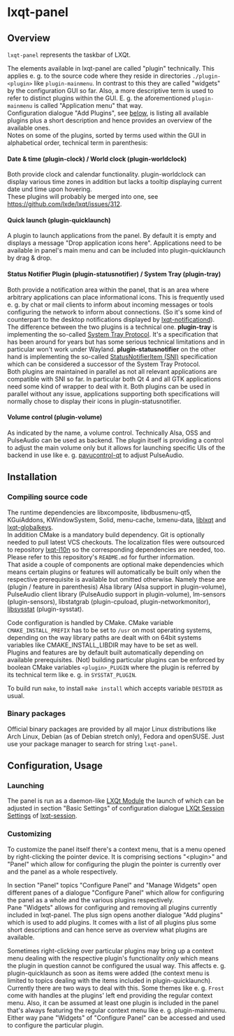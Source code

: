 # lxqt-panel

## Overview

`lxqt-panel` represents the taskbar of LXQt.

The elements available in lxqt-panel are called "plugin" technically. This applies e. g. to the source code where they reside in directories `./plugin-<plugin>` like `plugin-mainmenu`. In contrast to this they are called "widgets" by the configuration GUI so far. Also, a more descriptive term is used to refer to distinct plugins within the GUI. E. g. the aforementioned `plugin-mainmenu` is called "Application menu" that way.   
Configuration dialogue "Add Plugins", see [below](https://github.com/pmattern/lxqt-panel/tree/readme#customizing), is listing all available plugins plus a short description and hence provides an overview of the available ones.   
Notes on some of the plugins, sorted by terms used within the GUI in alphabetical order, technical term in parenthesis:

#### Date & time (plugin-clock) / World clock (plugin-worldclock)

Both provide clock and calendar functionality. plugin-worldclock can display various time zones in addition but lacks a tooltip displaying current date und time upon hovering.   
These plugins will probably be merged into one, see https://github.com/lxde/lxqt/issues/312.   

#### Quick launch (plugin-quicklaunch)

A plugin to launch applications from the panel. By default it is empty and displays a message "Drop application icons here". Applications need to be available in panel's main menu and can be included into plugin-quicklaunch by drag & drop.

#### Status Notifier Plugin (plugin-statusnotifier) / System Tray (plugin-tray)

Both provide a notification area within the panel, that is an area where arbitrary applications can place informational icons. This is frequently used e. g. by chat or mail clients to inform about incoming messages or tools configuring the network to inform about connections. (So it's some kind of counterpart to the desktop notifications displayed by [lxqt-notificationd](https://github.com/lxde/lxqt-notificationd)).   
The difference between the two plugins is a technical one. **plugin-tray** is implementing the so-called [System Tray Protocol](https://www.freedesktop.org/wiki/Specifications/systemtray-spec). It's a specification that has been around for years but has some serious technical limitations and in particular won't work under Wayland. **plugin-statusnotifier** on the other hand is implementing the so-called [StatusNotifierItem (SNI)](https://www.freedesktop.org/wiki/Specifications/StatusNotifierItem) specification which can be considered a successor of the System Tray Protocol.   
Both plugins are maintained in parallel as not all relevant applications are compatible with SNI so far. In particular both Qt 4 and all GTK applications need some kind of wrapper to deal with it. Both plugins can be used in parallel without any issue, applications supporting both specifications will normally chose to display their icons in plugin-statusnotifier.

#### Volume control (plugin-volume)

As indicated by the name, a volume control. Technically Alsa, OSS and PulseAudio can be used as backend. The plugin itself is providing a control to adjust the main volume only but it allows for launching specific UIs of the backend in use like e. g. [pavucontrol-qt](https://github.com/lxde/pavucontrol-qt) to adjust PulseAudio.

## Installation

### Compiling source code

The runtime dependencies are libxcomposite, libdbusmenu-qt5, KGuiAddons, KWindowSystem, Solid, menu-cache, lxmenu-data, [liblxqt](https://github.com/lxde/liblxqt) and [lxqt-globalkeys](https://github.com/lxde/lxqt-globalkeys).   
In addition CMake is a mandatory build dependency. Git is optionally needed to pull latest VCS checkouts. The localization files were outsourced to repository [lxqt-l10n](https://github.com/lxde/lxqt-l10n) so the corresponding dependencies are needed, too. Please refer to this repository's `README.md` for further information.   
That aside a couple of components are optional make dependencies which means certain plugins or features will automatically be built only when the respective prerequisite is available but omitted otherwise. Namely these are (plugin / feature in parenthesis) Alsa library (Alsa support in plugin-volume), PulseAudio client library (PulseAudio support in plugin-volume), lm-sensors (plugin-sensors), libstatgrab (plugin-cpuload, plugin-networkmonitor), [libsysstat](https://github.com/lxde/libsysstat) (plugin-sysstat).

Code configuration is handled by CMake. CMake variable `CMAKE_INSTALL_PREFIX` has to be set to `/usr` on most operating systems, depending on the way library paths are dealt with on 64bit systems variables like CMAKE_INSTALL_LIBDIR may have to be set as well.   
Plugins and features are by default built automatically depending on available prerequisites. (Not) building particular plugins can be enforced by boolean CMake variables `<plugin>_PLUGIN` where the plugin is referred by its technical term like e. g. in `SYSSTAT_PLUGIN`.

To build run `make`, to install `make install` which accepts variable `DESTDIR` as usual.   

### Binary packages

Official binary packages are provided by all major Linux distributions like Arch Linux, Debian (as of Debian stretch only), Fedora and openSUSE. Just use your package manager to search for string `lxqt-panel`.

## Configuration, Usage

### Launching

The panel is run as a daemon-like [LXQt Module](https://github.com/lxde/lxqt-session#lxqt-modules) the launch of which can be adjusted in section "Basic Settings" of configuration dialogue [LXQt Session Settings](https://github.com/lxde/lxqt-session#lxqt-session-settings) of [lxqt-session](https://github.com/lxde/lxqt-session).

### Customizing

To customize the panel itself there's a context menu, that is a menu opened by right-clicking the pointer device. It is comprising sections "\<plugin\>" and "Panel" which allow for configuring the plugin the pointer is currently over and the panel as a whole respectively.   

In section "Panel" topics "Configure Panel" and "Manage Widgets" open different panes of a dialogue "Configure Panel" which allow for configuring the panel as a whole and the various plugins respectively.   
Pane "Widgets" allows for configuring and removing all plugins currently included in lxqt-panel. The plus sign opens another dialogue "Add plugins" which is used to add plugins. It comes with a list of all plugins plus some short descriptions and can hence serve as overview what plugins are available.   

Sometimes right-clicking over particular plugins may bring up a context menu dealing with the respective plugin's functionality *only* which means the plugin in question cannot be configured the usual way. This affects e. g. plugin-quicklaunch as soon as items were added (the context menu is limited to topics dealing with the items included in plugin-quicklaunch).   
Currently there are two ways to deal with this. Some themes like e. g. `Frost` come with handles at the plugins' left end providing the regular context menu. Also, it can be assumed at least one plugin is included in the panel that's always featuring the regular context menu like e. g. plugin-mainmenu. Either way pane "Widgets" of "Configure Panel" can be accessed and used to configure the particular plugin.
